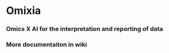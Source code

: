 # Omixia

### Omics X AI for the interpretation and reporting of data
### More documentaiton in wiki



